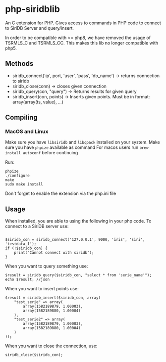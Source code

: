 # php-siridblib
An C extension for PHP. Gives access to commands in PHP code to connect to SiriDB Server and query/insert.

In order to be compatible with >= php8, we have removed the usage of TSRMLS_C and TSRMLS_CC. This makes this lib no longer compatible with php5.

## Methods
- siridb_connect('ip', port, 'user', 'pass', 'db_name') -> returns connection to siridb
- siridb_close(conn) -> closes given connection
- siridb_query(con, "query") -> Returns results for given query
- siridb_insert(con, points) -> Inserts given points. Must be in format: array(array(ts, value), ...)


## Compiling

### MacOS and Linux

Make sure you have `libsiridb` and `libqpack` installed on your system.
Make sure you have `phpize` available as command
For macos users run `brew install autoconf` before continuing

Run:
```
phpize
./configure
make
sudo make install
```

Don't forget to enable the extension via the php.ini file

## Usage

When installed, you are able to using the following in your php code.
To connect to a SiriDB server use:
```

$siridb_con = siridb_connect('127.0.0.1', 9000, 'iris', 'siri', 'testdata_1');
if (!$siridb_con) {
    print("Cannot connect with siridb");
}
```

When you want to query something use:
```
$result = siridb_query($siridb_con, "select * from 'serie_name'");
echo $result; //json
```

When you want to insert points use:
```
$result = siridb_insert($siridb_con, array(
    "test_serie" => array(
        array(1582189879, 1.00003),
        array(1582189880, 1.00004)
    ),
    "test_serie2" => array(
        array(1582189879, 1.00003),
        array(1582189880, 1.00004)
    )
));
```

When you want to close the connection, use:
```
siridb_close($siridb_con);
```